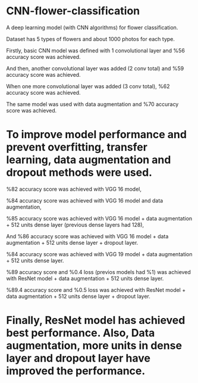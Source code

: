 # CNN-flower-classification
A deep learning model (with CNN algorithms) for flower classification. 

Dataset has 5 types of flowers and about 1000 photos for each type.

Firstly, basic CNN model was defined with 1 convolutional layer and %56 accuracy score was achieved.

And then, another convolutional layer was added (2 conv total) and %59 accuracy score was achieved.

When one more convolutional layer was added (3 conv total),  %62 accuracy score was achieved. 

The same model was used with data augmentation and %70 accuracy score was achieved.

# To improve model performance and prevent overfitting, transfer learning, data augmentation and dropout methods  were used. 

%82 accuracy score was achieved with VGG 16 model,

%84 accuracy score was achieved with VGG 16 model and data augmentation,

%85 accuracy score was achieved with VGG 16 model + data augmentation + 512 units dense layer (previous dense layers had 128),

And %86 accuracy score was achieved with VGG 16 model + data augmentation + 512 units dense layer + dropout layer.

%84 accuracy score was achieved with VGG 19 model + data augmentation + 512 units dense layer.

%89 accuracy score and %0.4 loss (previos models had %1) was achieved with ResNet model + data augmentation + 512 units dense layer. 

%89.4 accuracy score and %0.5 loss was achieved with ResNet model + data augmentation + 512 units dense layer + dropout layer.

# Finally, ResNet model has achieved best performance. Also, Data augmentation, more units in dense layer and dropout layer have improved the performance.
